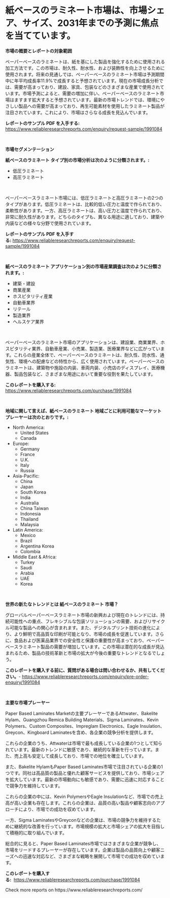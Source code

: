 <p><h1>紙ベースのラミネート市場は、市場シェア、サイズ、2031年までの予測に焦点を当てています。</h1></p><p><strong>市場の概要とレポートの対象範囲</strong></p>
<p><p>ペーパーベースのラミネートは、紙を基にした製品を強化するために使用される加工方法です。この市場は、耐久性、耐水性、および装飾性を向上させるために使用されます。将来の見通しでは、ペーパーベースのラミネート市場は予測期間中に年平均成長率11.9%で成長すると予想されています。現在の市場成長分析では、需要が高まっており、建設、家具、包装などのさまざまな産業で使用されています。市場予測によると、需要の増加に伴い、ペーパーベースのラミネート市場はますます拡大すると予想されています。最新の市場トレンドでは、環境にやさしい製品への需要が高まっており、再生可能素材を使用したラミネート製品が注目されています。これにより、市場はさらなる成長を見込んでいます。</p></p>
<p><strong>レポートのサンプル PDF を入手する:</strong> <a href="https://www.reliableresearchreports.com/enquiry/request-sample/1991084">https://www.reliableresearchreports.com/enquiry/request-sample/1991084</a></p>
<p>&nbsp;</p>
<p><strong>市場セグメンテーション</strong></p>
<p><strong>紙ベースのラミネート タイプ別の市場分析は次のように分類されます。:</strong></p>
<p><ul><li>低圧ラミネート</li><li>高圧ラミネート</li></ul></p>
<p>&nbsp;</p>
<p><p>ペーパーベースラミネート市場には、低圧ラミネートと高圧ラミネートの2つのタイプがあります。低圧ラミネートは、比較的低い圧力と温度で作られており、柔軟性があります。一方、高圧ラミネートは、高い圧力と温度で作られており、非常に耐久性があります。どちらのタイプも、異なる用途に適しており、建築や内装などの様々な分野で使用されています。</p></p>
<p><strong>レポートのサンプル PDF を入手する:</strong>&nbsp;<a href="https://www.reliableresearchreports.com/enquiry/request-sample/1991084">https://www.reliableresearchreports.com/enquiry/request-sample/1991084</a></p>
<p>&nbsp;</p>
<p><strong> 紙ベースのラミネート アプリケーション別の市場産業調査は次のように分類されます。:</strong></p>
<p><ul><li>建築・建設</li><li>商業産業</li><li>ホスピタリティ産業</li><li>自動車業界</li><li>リテール</li><li>製造業界</li><li>ヘルスケア業界</li></ul></p>
<p>&nbsp;</p>
<p><p>ペーパーベースのラミネート市場のアプリケーションは、建設業、商業業界、ホスピタリティ業界、自動車産業、小売業、製造業、医療業界などに広がっています。これらの産業全体で、ペーパーベースのラミネートは、耐久性、防水性、通気性、環境への配慮などの特性から、広く使用されています。ペーパーベースのラミネートは、建築物や施設の内装、車両内装、小売店のディスプレイ、医療機器、製品包装など、さまざまな用途において重要な役割を果たしています。</p></p>
<p><strong>このレポートを購入する:</strong>&nbsp; <a href="https://www.reliableresearchreports.com/purchase/1991084">https://www.reliableresearchreports.com/purchase/1991084</a></p>
<p>&nbsp;</p>
<p><strong>地域に関して言えば、紙ベースのラミネート 地域ごとに利用可能なマーケットプレーヤーは次のとおりです。:</strong></p>
<p><ul>
    <li>
        North America:
        <ul>
            <li>United States</li>
            <li>Canada</li>
        </ul>
    </li>
    <li>
        Europe:
        <ul>
            <li>Germany</li>
            <li>France</li>
            <li>U.K.</li>
            <li>Italy</li>
            <li>Russia</li>
        </ul>
    </li>
    <li>
        Asia-Pacific:
        <ul>
            <li>China</li>
            <li>Japan</li>
            <li>South Korea</li>
            <li>India</li>
            <li>Australia</li>
            <li>China Taiwan</li>
            <li>Indonesia</li>
            <li>Thailand</li>
            <li>Malaysia</li>
        </ul>
    </li>
    <li>
        Latin America:
        <ul>
            <li>Mexico</li>
            <li>Brazil</li>
            <li>Argentina Korea</li>
            <li>Colombia</li>
        </ul>
    </li>
    <li>
        Middle East & Africa:
        <ul>
            <li>Turkey</li>
            <li>Saudi</li>
            <li>Arabia</li>
            <li>UAE</li>
            <li>Korea</li>
        </ul>
    </li>
    </ul></p>
<p>&nbsp;</p>
<p><strong>世界の新たなトレンドとは 紙ベースのラミネート 市場？</strong></p>
<p><p>グローバルペーパーベースラミネート市場の新興および現在のトレンドには、持続可能性への重点、フレキシブルな包装ソリューションの需要、およびリサイクル可能な製品への関心が含まれます。また、デジタルプリント技術の進化により、より鮮明で高品質な印刷が可能となり、市場の成長を促進しています。さらに、食品および医薬品業界での安全性と保護の重要性が高まっており、ペーパーベースラミネート製品の需要が増加しています。この市場は潜在的な成長が見込まれるため、製品の技術革新と市場の拡大が今後の重要なトレンドとなるでしょう。</p></p>
<p><strong>このレポートを購入する前に、質問がある場合は問い合わせるか、共有してください。</strong>- <a href="https://www.reliableresearchreports.com/enquiry/pre-order-enquiry/1991084">https://www.reliableresearchreports.com/enquiry/pre-order-enquiry/1991084</a></p>
<p>&nbsp;</p>
<p><strong>主要な市場プレーヤー</strong></p>
<p><p>Paper Based Laminates Marketの主要プレーヤーであるAttwater、Bakelite Hylam、Guangzhou Remica Building Materials、Sigma Laminates、Kevin Polymers、Custom Composites、Impreglam Electronics、Eagle Insulation、Greycon、Kingboard Laminatesを含め、各企業の競争分析を提供します。</p><p>これらの企業のうち、Attwaterは市場で最も成長している企業の1つとして知られています。最新のトレンドに敏感であり、継続的な革新を行っています。また、売上高も安定して成長しており、市場での地位を確立しています。</p><p>また、Bakelite HylamもPaper Based Laminates市場で注目されている企業の1つです。同社は高品質の製品と優れた顧客サービスを提供しており、市場シェアを拡大しています。最新の市場動向にも敏感であり、需要に迅速に対応することで競争力を維持しています。</p><p>これらの企業の中には、Kevin PolymersやEagle Insulationなど、市場での売上高が高い企業も存在します。これらの企業は、品質の高い製品や顧客志向のアプローチにより、市場での成功を収めています。</p><p>一方、Sigma LaminatesやGreyconなどの企業は、市場の競争力を維持するために継続的な改善を行っています。市場規模の拡大と市場シェアの拡大を目指して積極的に取り組んでいます。</p><p>総合的に見ると、Paper Based Laminates市場ではさまざまな企業が競争し、市場をリードするプレーヤーが存在しています。企業は製品の品質向上や顧客ニーズへの迅速な対応など、さまざまな戦略を展開して市場での成功を収めています。</p></p>
<p><strong>このレポートを購入する:</strong>&nbsp;&nbsp;<a href="https://www.reliableresearchreports.com/purchase/1991084">https://www.reliableresearchreports.com/purchase/1991084</a></p>
<p>Check more reports on https://www.reliableresearchreports.com/</p>